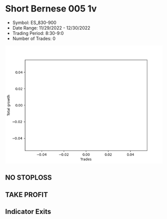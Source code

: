 # Short Bernese 005 1v 
- Symbol: ES_830-900
- Date Range: 11/29/2022 - 12/30/2022
- Trading Period: 8:30-9:0
- Number of Trades: 0

![Plot](ShortBernese0051vES_830-900.png)
## NO STOPLOSS














## TAKE PROFIT











## Indicator Exits

